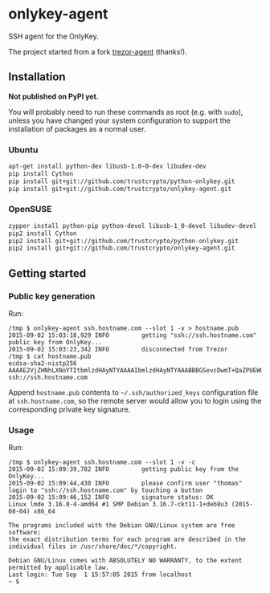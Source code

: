 # onlykey-agent

SSH agent for the OnlyKey.

The project started from a fork [trezor-agent](https://github.com/romanz/trezor-agent) (thanks!).

## Installation

**Not published on PyPI yet.**

You will probably need to run these commands as root (e.g. with `sudo`), unless you have changed your system configuration to support the installation of packages as a normal user.

### Ubuntu

```sh
apt-get install python-dev libusb-1.0-0-dev libudev-dev
pip install Cython
pip install git+git://github.com/trustcrypto/python-onlykey.git
pip install git+git://github.com/trustcrypto/onlykey-agent.git
```

### OpenSUSE

```sh
zypper install python-pip python-devel libusb-1_0-devel libudev-devel
pip2 install Cython
pip2 install git+git://github.com/trustcrypto/python-onlykey.git
pip2 install git+git://github.com/trustcrypto/onlykey-agent.git
```

## Getting started

### Public key generation

Run:

	/tmp $ onlykey-agent ssh.hostname.com --slot 1 -v > hostname.pub
	2015-09-02 15:03:18,929 INFO         getting "ssh://ssh.hostname.com" public key from OnlyKey...
	2015-09-02 15:03:23,342 INFO         disconnected from Trezor
	/tmp $ cat hostname.pub
	ecdsa-sha2-nistp256 AAAAE2VjZHNhLXNoYTItbmlzdHAyNTYAAAAIbmlzdHAyNTYAAABBBGSevcDwmT+QaZPUEWUUjTeZRBICChxMKuJ7dRpBSF8+qt+8S1GBK5Zj8Xicc8SHG/SE/EXKUL2UU3kcUzE7ADQ= ssh://ssh.hostname.com

Append `hostname.pub` contents to `~/.ssh/authorized_keys`
configuration file at `ssh.hostname.com`, so the remote server
would allow you to login using the corresponding private key signature.

### Usage

Run:

	/tmp $ onlykey-agent ssh.hostname.com --slot 1 -v -c
	2015-09-02 15:09:39,782 INFO         getting public key from the OnlyKey...
	2015-09-02 15:09:44,430 INFO         please confirm user "thomas" login to "ssh://ssh.hostname.com" by touching a button
	2015-09-02 15:09:46,152 INFO         signature status: OK
	Linux lmde 3.16.0-4-amd64 #1 SMP Debian 3.16.7-ckt11-1+deb8u3 (2015-08-04) x86_64

	The programs included with the Debian GNU/Linux system are free software;
	the exact distribution terms for each program are described in the
	individual files in /usr/share/doc/*/copyright.

	Debian GNU/Linux comes with ABSOLUTELY NO WARRANTY, to the extent
	permitted by applicable law.
	Last login: Tue Sep  1 15:57:05 2015 from localhost
	~ $
